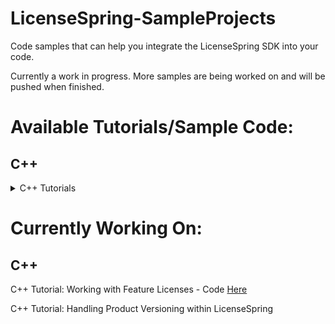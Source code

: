 # LicenseSpring-SampleProjects
Code samples that can help you integrate the LicenseSpring SDK into your code. 

Currently a work in progress. More samples are being worked on and will be pushed when finished. 

# Available Tutorials/Sample Code:
## C++

<details> 
<summary>C++ Tutorials</summary>
<br> C++ Tutorial: Basic getting up and running with the SDK - Code <a href="/C++/chatbot.cpp">Here</a>
<br> C++ Tutorial: Create simple mechanism for end users to "log in" to your application - Code <a href="/C++/login.cpp">Here</a>
<br> C++ Tutorial: Offline Licenses - Code <a href="/C++/offline.cpp">Here</a>
<br> C++ Tutorial: Working with Custom Fields and Device Variables - Code <a href="/C++/cf_dv.cpp">Here</a>
<br> C++ Tutorial: Working with Trial Licenses - Code <a href="/C++/trial.cpp">Here</a>
<br> C++ Tutorial: Storing and Collecting Device Information Back to LicenseSpring (This tutorial has no sample code)
<br> C++ Tutorial: Working with Consumption-based Licenses - Code <a href="/C++/consumption.cpp">Here</a>
<br> C++ Tutorial: How to turn on and use logging (This tutorial has no sample code)
</details>

# Currently Working On:
## C++

C++ Tutorial: Working with Feature Licenses - Code <a href="/C++/features.cpp">Here</a>

C++ Tutorial: Handling Product Versioning within LicenseSpring



